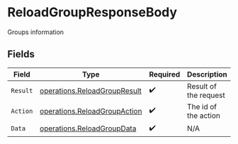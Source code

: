 # ReloadGroupResponseBody

Groups information


## Fields

| Field                                                                        | Type                                                                         | Required                                                                     | Description                                                                  |
| ---------------------------------------------------------------------------- | ---------------------------------------------------------------------------- | ---------------------------------------------------------------------------- | ---------------------------------------------------------------------------- |
| `Result`                                                                     | [operations.ReloadGroupResult](../../models/operations/reloadgroupresult.md) | :heavy_check_mark:                                                           | Result of the request                                                        |
| `Action`                                                                     | [operations.ReloadGroupAction](../../models/operations/reloadgroupaction.md) | :heavy_check_mark:                                                           | The id of the action                                                         |
| `Data`                                                                       | [operations.ReloadGroupData](../../models/operations/reloadgroupdata.md)     | :heavy_check_mark:                                                           | N/A                                                                          |